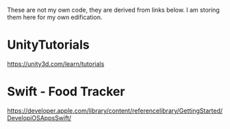 These are not my own code, they are derived from links below. I am storing them here for my own edification.

# UnityTutorials
https://unity3d.com/learn/tutorials

# Swift - Food Tracker
https://developer.apple.com/library/content/referencelibrary/GettingStarted/DevelopiOSAppsSwift/
